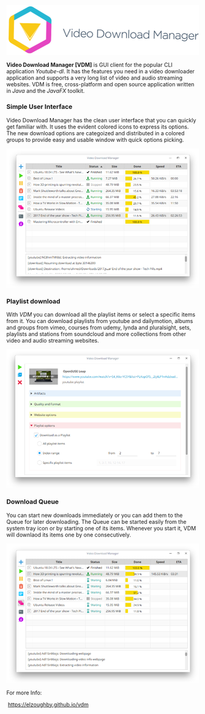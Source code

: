 ![VDM Logo](docs/assets/img/VDM-Wide-Light.png)



**Video Download Manager [VDM]** is GUI client for the popular CLI application *Youtube-dl*. It has the features you need in a video downloader application and supports a very long list of video and audio streaming websites. VDM is free, cross-platform and open source application written in *Java* and the *JavaFX* toolkit. 



### Simple User Interface

Video Download Manager has the clean user interface that you can quickly get familiar with. It uses the evident colored icons to express its options. The new download options are categoized and distributed in a colored groups to provide easy and usable window with quick options picking.

![home window](docs/assets/img/vdm-ui.png)



### Playlist download

With *VDM* you can download all the playlist items or select a specific items from it. You can download playlists from youtube and dailymotion, albums and groups from vimeo, courses from udemy, lynda and pluralsight, sets, playlists and stations from soundcloud and more collections from other video and audio streaming websites.

![home window](docs/assets/img/vdm-playlist.png)



### Download Queue

You can start new downloads immediately or you can add them to the Queue for later downloading. The Queue can be started easily from the system tray icon or by starting one of its items. Whenever you start it, VDM will downlaod its items one by one consecutively.

![home window](docs/assets/img/vdm-queue.png)



For more Info:

​	https://elzoughby.github.io/vdm